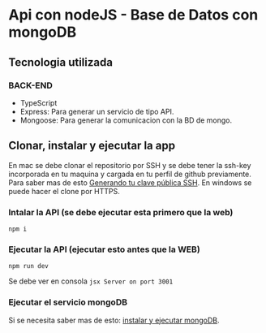 # Api con nodeJS - Base de Datos con mongoDB

## Tecnologia utilizada
### BACK-END
- TypeScript
- Express: Para generar un servicio de tipo API.
- Mongoose: Para generar la comunicacion con la BD de mongo.

## Clonar, instalar y ejecutar la app

En mac se debe clonar el repositorio por SSH y se debe tener la ssh-key incorporada en tu maquina y cargada en tu perfil de github previamente.
Para saber mas de esto [Generando tu clave pública SSH](https://git-scm.com/book/es/v2/Git-en-el-Servidor-Generando-tu-clave-p%C3%BAblica-SSH).
En windows se puede hacer el clone por HTTPS.

### Intalar la API (se debe ejecutar esta primero que la web)
`npm i`

### Ejecutar la API (ejecutar esto antes que la WEB)
`npm run dev`

Se debe ver en consola ```jsx Server on port 3001 ```

### Ejecutar el servicio mongoDB
Si se necesita saber mas de esto: [instalar y ejecutar mongoDB](https://platzi.com/blog/como-instalar-mongodb-en-window-linux-y-mac/?utm_source=google&utm_medium=cpc&utm_campaign=18798607679&utm_adgroup=&utm_content=&gclid=Cj0KCQiA2-2eBhClARIsAGLQ2RkX9m2H6igSEByrulktMKQy8JI_8n6qOPflwlQ4aYNvtSoAJLTHEIoaAg1vEALw_wcB&gclsrc=aw.ds).
